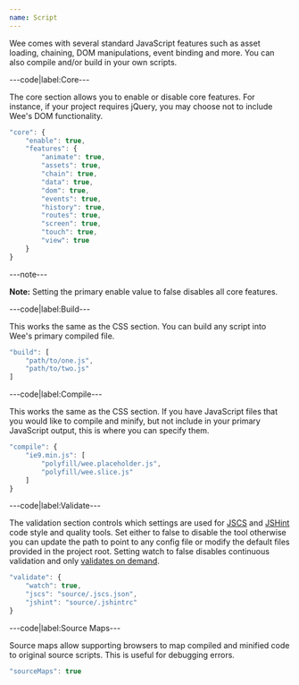 ```yaml
---
name: Script
---
```


Wee comes with several standard JavaScript features such as asset loading, chaining, DOM manipulations, event binding and more. You can also compile and/or build in your own scripts.

---code|label:Core---

The core section allows you to enable or disable core features. For instance, if your project requires jQuery, you may choose not to include Wee's DOM functionality.

```javascript
"core": {
	"enable": true,
	"features": {
		"animate": true,
		"assets": true,
		"chain": true,
		"data": true,
		"dom": true,
		"events": true,
		"history": true,
		"routes": true,
		"screen": true,
		"touch": true,
		"view": true
	}
}
```

---note---

**Note:** Setting the primary enable value to false disables all core features.

---code|label:Build---

This works the same as the CSS section. You can build any script into Wee's primary compiled file.

```javascript
"build": [
	"path/to/one.js",
	"path/to/two.js"
]
```

---code|label:Compile---

This works the same as the CSS section. If you have JavaScript files that you would like to compile and minify, but not include in your primary JavaScript output, this is where you can specify them.

```javascript
"compile": {
	"ie9.min.js": [
		"polyfill/wee.placeholder.js",
		"polyfill/wee.slice.js"
	]
}
```

---code|label:Validate---

The validation section controls which settings are used for [JSCS](http://jscs.info/) and [JSHint](http://jshint.com/) code style and quality tools. Set either to false to disable the tool otherwise you can update the path to point to any config file or modify the default files provided in the project root. Setting watch to false disables continuous validation and only [validates on demand](/build/commands#validate).

```javascript
"validate": {
	"watch": true,
	"jscs": "source/.jscs.json",
	"jshint": "source/.jshintrc"
}
```

---code|label:Source Maps---

Source maps allow supporting browsers to map compiled and minified code to original source scripts. This is useful for debugging errors.

```javascript
"sourceMaps": true
```